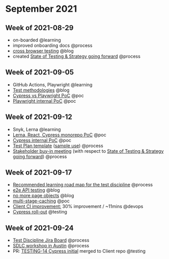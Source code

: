 # September 2021

## Week of 2021-08-29

- on-boarded @learning
- improved onboarding docs @process
- [cross browser testing](https://dev.to/muratkeremozcan/opinions-on-cross-browser-testing-in-modern-web-dev-35h5) @blog
- created [State of Testing & Strategy going forward](https://helloextend.atlassian.net/wiki/spaces/ENG/pages/1253736587/State+of+Testing+Strategy+going+forward+September+2021) @process

## Week of 2021-09-05

- GitHub Actions, Playwright @learning
- [Test methodologies](https://dev.to/muratkeremozcan/mostly-incomplete-list-of-test-methodologies-52no) @blog
- [Cypress vs Playwright PoC](https://github.com/muratkeremozcan/playwright-vs-cypress) @poc
- [Playwright internal PoC](https://github.com/helloextend/client/pull/2141) @poc
  
## Week of 2021-09-12

- Snyk, Lerna @learning
- [Lerna, React, Cypress monorepo PoC](https://github.com/muratkeremozcan/lerna-react-ts-cypress) @poc
- [Cypress internal PoC](https://github.com/helloextend/client/pull/2198) @poc
- [Test Plan template](https://helloextend.atlassian.net/wiki/pages/templates2/viewpagetemplate.action?entityId=1222606868&key=ENG) ([sample use](https://helloextend.atlassian.net/wiki/spaces/ENG/pages/1276608640/Offers+-+Orders+Integration)) @process
- [Stakeholder buy-in meeting](https://helloextend.atlassian.net/wiki/spaces/ENG/pages/1279524869/Stakeholder+buy-in+meeting+Sep+17th+2021) (with respect to [State of Testing & Strategy going forward](https://helloextend.atlassian.net/wiki/spaces/ENG/pages/1253736587/State+of+Testing+Strategy+going+forward+September+2021)) @process

## Week of 2021-09-17

- [Recommended learning road map for the test discipline](https://helloextend.atlassian.net/wiki/spaces/ENG/pages/1264156700/Test+Engineering+Guild) @process
- [e2e API testing](https://dev.to/muratkeremozcan/api-testing-event-driven-systems-7fe) @blog
- [no more page objects](https://dev.to/muratkeremozcan/functional-test-patterns-with-cypress-27ed) @blog
- [multi-stage-caching](https://github.com/muratkeremozcan/multi-stage-caching)  @poc
- [Client CI improvement:](https://github.com/helloextend/client/pull/2285) 30% improvement / ~11mins @devops
- [Cypress roll-out](https://extend-workspace.slack.com/archives/CEZTP0H70/p1632512922149700) @testing

## Week of 2021-09-24

- [Test Discipline Jira Board](https://helloextend.atlassian.net/jira/software/c/projects/TESTING/boards/113/roadmap?selectedIssue=TESTING-2) @process
- [SDLC workshop in Austin](https://docs.google.com/spreadsheets/d/1lDVnaT-6usYW8FmW2tP6w8Mp_QAgDvmciXWTCJuO2Q8/edit#gid=0) @process
- PR: [TESTING-14 Cypress initial](https://github.com/helloextend/client/pull/2309)  merged to Client repo @testing
